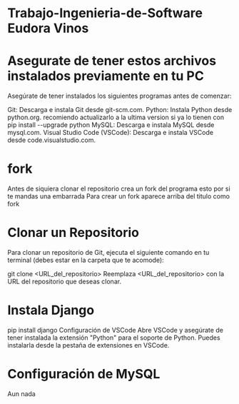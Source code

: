 # Trabajo-Ingenieria-de-Software Eudora Vinos

# Asegurate de tener estos archivos instalados previamente en tu PC
Asegúrate de tener instalados los siguientes programas antes de comenzar:

Git: Descarga e instala Git desde git-scm.com.
Python: Instala Python desde python.org. recomiendo actualizarlo a la ultima version si ya lo tienen con pip install --upgrade python
MySQL: Descarga e instala MySQL desde mysql.com.
Visual Studio Code (VSCode): Descarga e instala VSCode desde code.visualstudio.com.

# fork
Antes de siquiera clonar el repositorio crea un fork del programa esto por si te mandas una embarrada
Para crear un fork aparece arriba del titulo como fork

# Clonar un Repositorio
Para clonar un repositorio de Git, ejecuta el siguiente comando en tu terminal (debes estar en la carpeta que te acomode):

git clone <URL_del_repositorio>
Reemplaza <URL_del_repositorio> con la URL del repositorio que deseas clonar.

# Instala Django
pip install django
Configuración de VSCode
Abre VSCode y asegúrate de tener instalada la extensión "Python" para el soporte de Python. Puedes instalarla desde la pestaña de extensiones en VSCode.

# Configuración de MySQL
Aun nada

